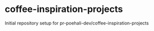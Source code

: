 # coffee-inspiration-projects

Initial repository setup for pr-poehali-dev/coffee-inspiration-projects